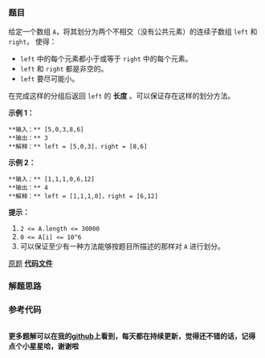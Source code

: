 ### 题目
给定一个数组 `A`，将其划分为两个不相交（没有公共元素）的连续子数组 `left` 和 `right`， 使得：

  * `left` 中的每个元素都小于或等于 `right` 中的每个元素。
  * `left` 和 `right` 都是非空的。
  * `left` 要尽可能小。

在完成这样的分组后返回 `left` 的 **长度** 。可以保证存在这样的划分方法。



**示例 1：**

    
    
    **输入：** [5,0,3,8,6]
    **输出：** 3
    **解释：** left = [5,0,3]，right = [8,6]
    

**示例 2：**

    
    
    **输入：** [1,1,1,0,6,12]
    **输出：** 4
    **解释：** left = [1,1,1,0]，right = [6,12]
    



**提示：**

  1. `2 <= A.length <= 30000`
  2. `0 <= A[i] <= 10^6`
  3. 可以保证至少有一种方法能够按题目所描述的那样对 `A` 进行划分。



[原题](https://leetcode-cn.com/problems/partition-array-into-disjoint-intervals/)    **[代码文件]()**


### 解题思路




### 参考代码

```go


```




**更多题解可以在我的[github](https://github.com/LZH139/leetcode_Go)上看到，每天都在持续更新，觉得还不错的话，记得点个小星星哈，谢谢啦**
